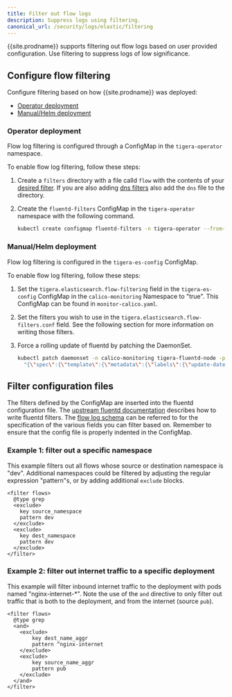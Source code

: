 ```yaml
---
title: Filter out flow logs
description: Suppress logs using filtering. 
canonical_url: /security/logs/elastic/filtering
---
```


{{site.prodname}} supports filtering out flow logs based on user provided
configuration.  Use filtering to suppress logs of low significance.

## Configure flow filtering

Configure filtering based on how {{site.prodname}} was deployed:
- [Operator deployment](#operator-deployment)
- [Manual/Helm deployment](#manualhelm-deployment)

### Operator deployment

Flow log filtering is configured through a ConfigMap in the `tigera-operator`
namespace.

To enable flow log filtering, follow these steps:

1. Create a `filters` directory with a file calld `flow` with the contents of
   your [desired filter](#filter-configuration-files).
   If you are also adding [dns filters](filtering-dns) also add the `dns` file
   to the directory.

1. Create the `fluentd-filters` ConfigMap in the `tigera-operator` namespace
   with the following command.

   ```bash
   kubectl create configmap fluentd-filters -n tigera-operator --from-file=filters
   ```

### Manual/Helm deployment

Flow log filtering is configured in the `tigera-es-config` ConfigMap.

To enable flow log filtering, follow these steps:

1. Set the `tigera.elasticsearch.flow-filtering` field in the `tigera-es-config`
   ConfigMap in the `calico-monitoring` Namespace to "true".  This ConfigMap can
   be found in `monitor-calico.yaml`.

1. Set the filters you wish to use in the `tigera.elasticsearch.flow-filters.conf`
   field.  See the following section for more information on writing those filters.

1. Force a rolling update of fluentd by patching the DaemonSet.
   ```bash
   kubectl patch daemonset -n calico-monitoring tigera-fluentd-node -p \
     "{\"spec\":{\"template\":{\"metadata\":{\"labels\":{\"update-date\":\"`date +'%s'`\"}}}}}"
   ```

## Filter configuration files

The filters defined by the ConfigMap are inserted into the fluentd configuration file.
The [upstream fluentd documentation](https://docs.fluentd.org/filter/grep)
describes how to write fluentd filters.  The [flow log schema](flow) can be referred to
for the specification of the various fields you can filter based on.  Remember to ensure
that the config file is properly indented in the ConfigMap.

### Example 1: filter out a specific namespace

This example filters out all flows whose source or destination namespace is "dev".
Additional namespaces could be filtered by adjusting the regular expression "pattern"s,
or by adding additional `exclude` blocks.

```
<filter flows>
  @type grep
  <exclude>
    key source_namespace
    pattern dev
  </exclude>
  <exclude>
    key dest_namespace
    pattern dev
  </exclude>
</filter>
```

### Example 2: filter out internet traffic to a specific deployment

This example will filter inbound internet traffic to the deployment with pods
named "nginx-internet-*".  Note the use of the `and` directive to only filter
out traffic that is both to the deployment, and from the internet (source `pub`).

```
<filter flows>
  @type grep
  <and>
    <exclude>
        key dest_name_aggr
        pattern ^nginx-internet
    </exclude>
    <exclude>
        key source_name_aggr
        pattern pub
    </exclude>
  </and>
</filter>
```
